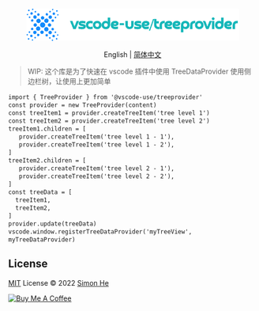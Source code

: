 <p align="center">
<img src="./assets/kv.png" alt="vscode-use/treeprovider">
</p>
<p align="center"> English | <a href="./README_zh.md">简体中文</a></p>

> WIP: 这个库是为了快速在 vscode 插件中使用 TreeDataProvider 使用侧边栏树，让使用上更加简单

```code
import { TreeProvider } from '@vscode-use/treeprovider'
const provider = new TreeProvider(content)
const treeItem1 = provider.createTreeItem('tree level 1')
const treeItem2 = provider.createTreeItem('tree level 2')
treeItem1.children = [
   provider.createTreeItem('tree level 1 - 1'),
   provider.createTreeItem('tree level 1 - 2'),
]
treeItem2.children = [
   provider.createTreeItem('tree level 2 - 1'),
   provider.createTreeItem('tree level 2 - 2'),
]
const treeData = [
  treeItem1,
  treeItem2,
]
provider.update(treeData)
vscode.window.registerTreeDataProvider('myTreeView', myTreeDataProvider)
```

## License

[MIT](./LICENSE) License © 2022 [Simon He](https://github.com/Simon-He95)

<a href="https://github.com/Simon-He95/sponsor" target="_blank"><img src="https://cdn.buymeacoffee.com/buttons/default-orange.png" alt="Buy Me A Coffee" style="height: 51px !important;width: 217px !important;" ></a>
